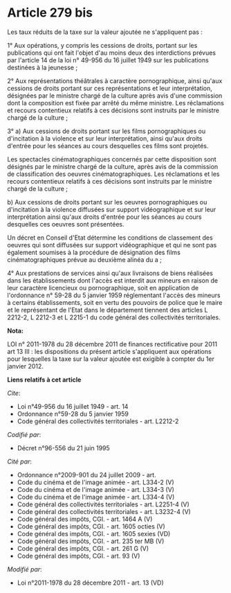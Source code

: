 # Article 279 bis

Les taux réduits de la taxe sur la valeur ajoutée ne s'appliquent pas :

1° Aux opérations, y compris les cessions de droits, portant sur les publications qui ont fait l'objet d'au moins deux des
interdictions prévues par l'article 14 de la loi n° 49-956 du 16 juillet 1949 sur les publications destinées à la jeunesse ;

2° Aux représentations théâtrales à caractère pornographique, ainsi qu'aux cessions de droits portant sur ces représentations
et leur interprétation, désignées par le ministre chargé de la culture après avis d'une commission dont la composition est
fixée par arrêté du même ministre. Les réclamations et recours contentieux relatifs à ces décisions sont instruits par le
ministre chargé de la culture ;

3° a) Aux cessions de droits portant sur les films pornographiques ou d'incitation à la violence et sur leur interprétation,
ainsi qu'aux droits d'entrée pour les séances au cours desquelles ces films sont projetés.

Les spectacles cinématographiques concernés par cette disposition sont désignés par le ministre chargé de la culture, après
avis de la commission de classification des oeuvres cinématographiques. Les réclamations et les recours contentieux relatifs
à ces décisions sont instruits par le ministre chargé de la culture ;

b) Aux cessions de droits portant sur les oeuvres pornographiques ou d'incitation à la violence diffusées sur support
vidéographique et sur leur interprétation ainsi qu'aux droits d'entrée pour les séances au cours desquelles ces oeuvres sont
présentées.

Un décret en Conseil d'Etat détermine les conditions de classement des oeuvres qui sont diffusées sur support vidéographique
et qui ne sont pas également soumises à la procédure de désignation des films cinématographiques prévue au deuxième alinéa du
a ;

4° Aux prestations de services ainsi qu'aux livraisons de biens réalisées dans les établissements dont l'accès est interdit
aux mineurs en raison de leur caractère licencieux ou pornographique, soit en application de l'ordonnance n° 59-28 du 5
janvier 1959 réglementant l'accès des mineurs à certains établissements, soit en vertu des pouvoirs de police que le maire et
le représentant de l'Etat dans le département tiennent des articles L 2212-2, L 2212-3 et L 2215-1 du code général des
collectivités territoriales.

**Nota:**

LOI n° 2011-1978 du 28 décembre 2011 de finances rectificative pour 2011 art 13 III : les dispositions du présent article
s'appliquent aux opérations pour lesquelles la taxe sur la valeur ajoutée est exigible à compter du 1er janvier 2012.

**Liens relatifs à cet article**

_Cite_:

  - Loi n°49-956 du 16 juillet 1949 - art. 14
  - Ordonnance n°59-28 du 5 janvier 1959
  - Code général des collectivités territoriales - art. L2212-2

_Codifié par_:

  - Décret n°96-556 du 21 juin 1995

_Cité par_:

  - Ordonnance n°2009-901 du 24 juillet 2009 - art.
  - Code du cinéma et de l'image animée - art. L334-2 (V)
  - Code du cinéma et de l'image animée - art. L334-3 (V)
  - Code du cinéma et de l'image animée - art. L334-4 (V)
  - Code général des collectivités territoriales - art. L2251-4 (V)
  - Code général des collectivités territoriales - art. L3232-4 (V)
  - Code général des impôts, CGI. - art. 1464 A (V)
  - Code général des impôts, CGI. - art. 1605 octies (V)
  - Code général des impôts, CGI. - art. 1605 sexies (VD)
  - Code général des impôts, CGI. - art. 235 ter MB (V)
  - Code général des impôts, CGI. - art. 261 G (V)
  - Code général des impôts, CGI. - art. 93 (V)

_Modifié par_:

  - Loi n°2011-1978 du 28 décembre 2011 - art. 13 (VD)
